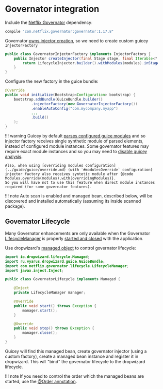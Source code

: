 # Governator integration

Include the [Netflix Governator](https://github.com/Netflix/governator) dependency:

```groovy
compile "com.netflix.governator:governator:1.17.8"
```

Governator [owns injector creation](https://github.com/Netflix/governator/wiki/Getting-Started#quick-start), 
so we need to create custom guicey `InjectorFactory`

```java
public class GovernatorInjectorFactory implements InjectorFactory {
    public Injector createInjector(final Stage stage, final Iterable<? extends Module> modules) {
        return LifecycleInjector.builder().withModules(modules).inStage(stage).build().createInjector();
    }
}
```

Configure the new factory in the guice bundle:

```java
@Override
public void initialize(Bootstrap<Configuration> bootstrap) {
    bootstrap.addBundle(GuiceBundle.builder()
            .injectorFactory(new GovernatorInjectorFactory())
            .enableAutoConfig("com.mycompany.myapp")
            ...
            .build()
    );
}
```    

!!! warning
    Guicey by default [parses configured guice modules](../guide/guice/module-analysis.md#modules-analysis)
    and so injector factory receives single synthetic module of parsed elements, instead of 
    configured module instances. Some governator features may require exact module instances and so
    you may need to [disable guicey analysis](../guide/guice/module-analysis.md#disabling-analysis).    
    
    Also, when using [overriding modules configuration](../guide/guice/override.md) (with `#modulesOverride` configuration)
    injector factory also receives syntetic module after {@code Modules.override(modules).with(overridingModules)}.
    So you will have not to use this feature when direct module instances required (for some governator features).  

!!! note
    Auto scan is enabled and managed bean, described below, will be discovered and installed automatically (assuming its inside scanned package).

## Governator Lifecycle
Many Governator enhancements are only available when the Governator [LifecycleManager](http://netflix.github.io/governator/javadoc/index.html?com/netflix/governator/lifecycle/LifecycleManager.html) 
is properly [started and closed](https://github.com/Netflix/governator/wiki/Getting-Started#just-a-bit-more) 
with the application. 

Use dropwizard's [managed object](http://dropwizard.io/manual/core.html#managed-objects) 
to control governator lifecycle:

```java
import io.dropwizard.lifecycle.Managed;
import ru.vyarus.dropwizard.guice.GuiceBundle;
import com.netflix.governator.lifecycle.LifecycleManager;
import javax.inject.Inject;

public class GovernatorLifecycle implements Managed {

    @Inject
    private LifecycleManager manager;

    @Override
    public void start() throws Exception {
        manager.start();
    }

    @Override
    public void stop() throws Exception {
        manager.close();
    }
}

```

Guicey will find this managed bean, create governator injector (using a custom factory), create a managed bean instance and register it in dropwizard. 
This will "bind" the governator lifecycle to the dropwizard lifecycle.

!!! note
    If you need to control the order which the managed beans are started, use the [@Order annotation](../guide/ordering.md). 
